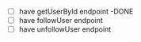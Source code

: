 - [ ] have getUserById endpoint -DONE
- [ ] have followUser endpoint
- [ ] have unfollowUser endpoint